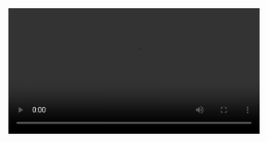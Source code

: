 <html>
 <head> 
  <meta charset="utf-8" name="viewport" content="width=device-width, initial-scale=1, maximum-scale=1, user-scalable=no"> 
  <script src="js/jq.js"></script> 
 </head> 
 <body id="v1"> 
  <video src="https://alimov2.a.kwimgs.com/upic/2023/08/05/09/BMjAyMzA4MDUwOTUwMTlfOTQyMzI4ODg3XzEwOTcxMzgzMDAwN18yXzM=_b_Bcd2198c9db425716e022b824c4004dd9.mp4?tag=1-1696041607-unknown-0-mjzgy0ozwt-0d5781e9dc038bfb&clientCacheKey=3xjdt6zpbe8isj9_b.mp4&di=733c1bf5&bp=10000&tt=b&ss=vp" width="100%" controls="" id="v2"> 
  </video>  
 </body>
</html>
